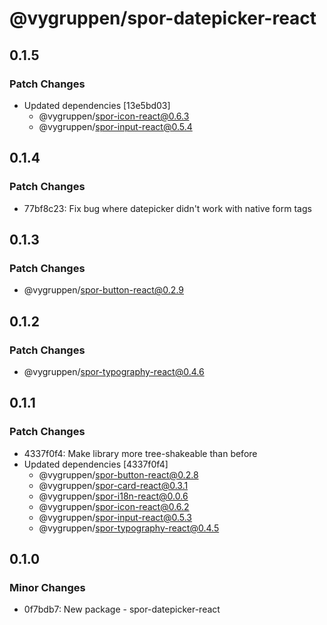 # @vygruppen/spor-datepicker-react

## 0.1.5

### Patch Changes

- Updated dependencies [13e5bd03]
  - @vygruppen/spor-icon-react@0.6.3
  - @vygruppen/spor-input-react@0.5.4

## 0.1.4

### Patch Changes

- 77bf8c23: Fix bug where datepicker didn't work with native form tags

## 0.1.3

### Patch Changes

- @vygruppen/spor-button-react@0.2.9

## 0.1.2

### Patch Changes

- @vygruppen/spor-typography-react@0.4.6

## 0.1.1

### Patch Changes

- 4337f0f4: Make library more tree-shakeable than before
- Updated dependencies [4337f0f4]
  - @vygruppen/spor-button-react@0.2.8
  - @vygruppen/spor-card-react@0.3.1
  - @vygruppen/spor-i18n-react@0.0.6
  - @vygruppen/spor-icon-react@0.6.2
  - @vygruppen/spor-input-react@0.5.3
  - @vygruppen/spor-typography-react@0.4.5

## 0.1.0

### Minor Changes

- 0f7bdb7: New package - spor-datepicker-react
